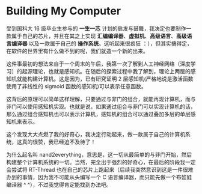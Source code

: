 # Building My Computer

受到国科大 16 级毕业生参与的 **一生一芯** 计划的启发与鼓舞，我决定也要制作一款属于自己的芯片，并且在其之上实现 **汇编编译器**、**虚拟机**、**高级语言**、**高级语言编译器** 以及一款属于自己的 **操作系统**。这听起来很疯狂 ：），但其实搞得定，在软件的世界里有什么做不到的呢，我们就造一个新的出来。

这件事最初的想法来自于一个周末的午后，我第一次了解到人工神经网络（深度学习）的起源理论，也就是感知机。在随后的探索过程中我了解到，理论上两层的感知机就能构建计算机。这是因为，已有研究证明 2 层感知机(严格地说是激活函数使用了非线性的 sigmoid 函数的感知机)可以表示任意函数。

这背后的原理可以简单这样理解，只要通过与非门的组合，就能再现计算机，而与非门可以使用感知机实现。也就是说，如果通过组合与非门可以实现计算机的话，那么通过组合感知机也可以表示计算机，感知机的组合可以通过叠加多层的单层感知机来表示。

这个发现大大点燃了我的好奇心，我决定行动起来，做一款属于自己的计算机系统，这真的很赞，我已经迫不及待了！

为什么起名叫 nand2everything，意思是，这一切从最简单的与非门开始，然后构建整个计算机系统的一切。当然，完全出于强烈的好奇心，在最后的阶段我一定会尝试将 RT-Thread 也在自己的芯片上跑起来（后续我突然意识到这是一件很难办到的事情，因为我不可能从头编写一个 C 语言编译器，而只能先做一个布娃娃编译器 ^ ^），不过我觉得肯定能找到办法吧。
